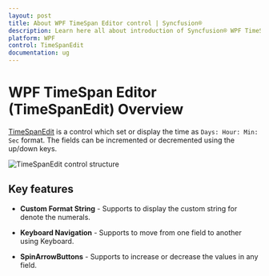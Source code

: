 ```yaml
---
layout: post
title: About WPF TimeSpan Editor control | Syncfusion®
description: Learn here all about introduction of Syncfusion® WPF TimeSpan Editor (TimeSpanEdit) control, its elements and more.
platform: WPF
control: TimeSpanEdit
documentation: ug
---
```


# WPF TimeSpan Editor (TimeSpanEdit) Overview

[TimeSpanEdit](https://help.syncfusion.com/cr/wpf/Syncfusion.Windows.Shared.TimeSpanEdit.html) is a control which set or display the time as `Days: Hour: Min: Sec` format. The fields can be incremented or decremented using the up/down keys. 

![TimeSpanEdit control structure](Getting-Started_images/Control_Structure.png)

## Key features

* **Custom Format String** - Supports to display the custom string for denote the numerals.

* **Keyboard Navigation** - Supports to move from one field to another using Keyboard.

* **SpinArrowButtons** - Supports to increase or decrease the values in any field.
